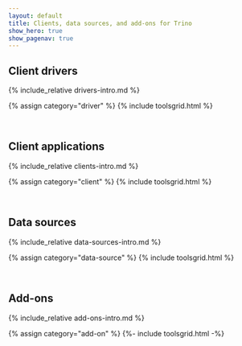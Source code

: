 ```yaml
---
layout: default
title: Clients, data sources, and add-ons for Trino
show_hero: true
show_pagenav: true
---
```



## Client drivers

{% include_relative drivers-intro.md %}

{% assign category="driver" %}
{% include toolsgrid.html %}

<br>

## Client applications

{% include_relative clients-intro.md %}

{% assign category="client" %}
{% include toolsgrid.html %}

<br>

## Data sources

{% include_relative data-sources-intro.md %}

{% assign category="data-source" %}
{% include toolsgrid.html %}

<br>

## Add-ons

{% include_relative add-ons-intro.md %}

{% assign category="add-on" %}
{%- include toolsgrid.html -%}
